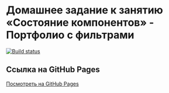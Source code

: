 # Домашнее задание к занятию «Состояние компонентов» - Портфолио с фильтрами


[![Build status](https://ci.appveyor.com/api/projects/status/github/chernikov-frontend/events-state-filte?branch=main&svg=true)](https://ci.appveyor.com/project/chernikov-frontend/events-state-filte)


## Ссылка на GitHub Pages
[Посмотреть на GitHub Pages](https://chernikov-frontend.github.io/events-state-filte/)
